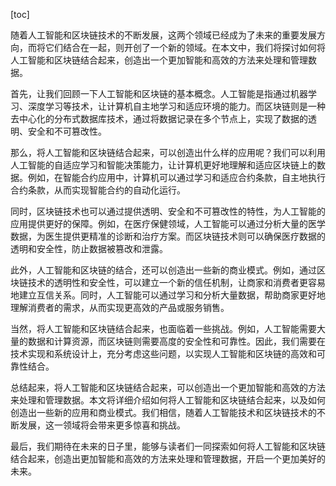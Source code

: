 
[toc]                    
                
                
随着人工智能和区块链技术的不断发展，这两个领域已经成为了未来的重要发展方向，而将它们结合在一起，则开创了一个新的领域。在本文中，我们将探讨如何将人工智能和区块链结合起来，创造出一个更加智能和高效的方法来处理和管理数据。

首先，让我们回顾一下人工智能和区块链的基本概念。人工智能是指通过机器学习、深度学习等技术，让计算机自主地学习和适应环境的能力。而区块链则是一种去中心化的分布式数据库技术，通过将数据记录在多个节点上，实现了数据的透明、安全和不可篡改性。

那么，将人工智能和区块链结合起来，可以创造出什么样的应用呢？我们可以利用人工智能的自适应学习和智能决策能力，让计算机更好地理解和适应区块链上的数据。例如，在智能合约应用中，计算机可以通过学习和适应合约条款，自主地执行合约条款，从而实现智能合约的自动化运行。

同时，区块链技术也可以通过提供透明、安全和不可篡改性的特性，为人工智能的应用提供更好的保障。例如，在医疗保健领域，人工智能可以通过分析大量的医学数据，为医生提供更精准的诊断和治疗方案。而区块链技术则可以确保医疗数据的透明和安全性，防止数据被篡改和泄露。

此外，人工智能和区块链的结合，还可以创造出一些新的商业模式。例如，通过区块链技术的透明性和安全性，可以建立一个新的信任机制，让商家和消费者更容易地建立互信关系。同时，人工智能可以通过学习和分析大量数据，帮助商家更好地理解消费者的需求，从而实现更高效的产品或服务销售。

当然，将人工智能和区块链结合起来，也面临着一些挑战。例如，人工智能需要大量的数据和计算资源，而区块链则需要高度的安全性和可靠性。因此，我们需要在技术实现和系统设计上，充分考虑这些问题，以实现人工智能和区块链的高效和可靠性结合。

总结起来，将人工智能和区块链结合起来，可以创造出一个更加智能和高效的方法来处理和管理数据。本文将详细介绍如何将人工智能和区块链结合起来，以及如何创造出一些新的应用和商业模式。我们相信，随着人工智能技术和区块链技术的不断发展，这一领域将会带来更多惊喜和挑战。

最后，我们期待在未来的日子里，能够与读者们一同探索如何将人工智能和区块链结合起来，创造出更加智能和高效的方法来处理和管理数据，开启一个更加美好的未来。

